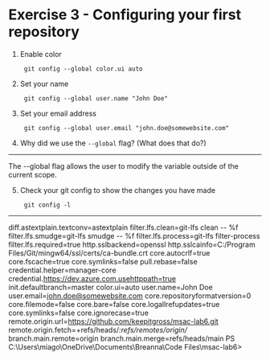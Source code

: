 # Exercise 3 - Configuring your first repository

1. Enable color

        git config --global color.ui auto

2. Set your name

        git config --global user.name "John Doe"

3. Set your email address

        git config --global user.email "john.doe@somewebsite.com"

4. Why did we use the `--global` flag?  (What does that do?)

_______________________________________________________________________________________

The --global flag allows the user to modify the variable outside of the current scope.


5. Check your git config to show the changes you have made

        git config -l

_______________________________________________________________________________________

diff.astextplain.textconv=astextplain
filter.lfs.clean=git-lfs clean -- %f
filter.lfs.smudge=git-lfs smudge -- %f
filter.lfs.process=git-lfs filter-process
filter.lfs.required=true
http.sslbackend=openssl
http.sslcainfo=C:/Program Files/Git/mingw64/ssl/certs/ca-bundle.crt
core.autocrlf=true
core.fscache=true
core.symlinks=false
pull.rebase=false
credential.helper=manager-core
credential.https://dev.azure.com.usehttppath=true
init.defaultbranch=master
color.ui=auto
user.name=John Doe
user.email=john.doe@somewebsite.com
core.repositoryformatversion=0
core.filemode=false
core.bare=false
core.logallrefupdates=true
core.symlinks=false
core.ignorecase=true
remote.origin.url=https://github.com/keepitgross/msac-lab6.git     
remote.origin.fetch=+refs/heads/*:refs/remotes/origin/*
branch.main.remote=origin
branch.main.merge=refs/heads/main
PS C:\Users\miago\OneDrive\Documents\Breanna\Code Files\msac-lab6> 


